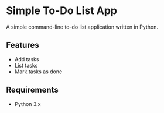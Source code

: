 # Simple To-Do List App

A simple command-line to-do list application written in Python.

## Features

- Add tasks
- List tasks
- Mark tasks as done

## Requirements

- Python 3.x
